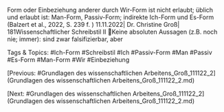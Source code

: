 Form oder Einbeziehung anderer durch Wir-Form ist nicht erlaubt; üblich und erlaubt 
ist: Man-Form, Passiv-Form; indirekte Ich-Form und Es-Form
(Balzert et al., 2022, S. 239 f. )
11.11.2022| Dr. Christine Groß| 181Wissenschaftlicher Schreibstil II
Keine absoluten Aussagen (z.B. noch nie; immer): sind zwar falsifizierbar, aber 

   Tags & Topics:
   #Ich-Form
   #Schreibstil
   #Ich
   #Passiv-Form
   #Man
   #Passiv
   #Es-Form
   #Man-Form
   #Wir
   #Einbeziehung

[Previous: #Grundlagen des wissenschaftlichen Arbeitens_Groß_111122_2](Grundlagen des wissenschaftlichen Arbeitens_Groß_111122_2.md)

[Next: #Grundlagen des wissenschaftlichen Arbeitens_Groß_111122_2](Grundlagen des wissenschaftlichen Arbeitens_Groß_111122_2.md)